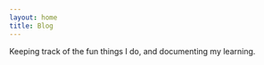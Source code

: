 ```yaml
---
layout: home
title: Blog
---
```


Keeping track of the fun things I do, and documenting my learning. 
